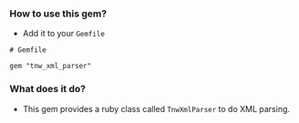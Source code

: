### How to use this gem?
- Add it to your `Gemfile`
```
# Gemfile

gem "tnw_xml_parser"

```

### What does it do?
- This gem provides a ruby class called `TnwXmlParser` to do XML parsing.
